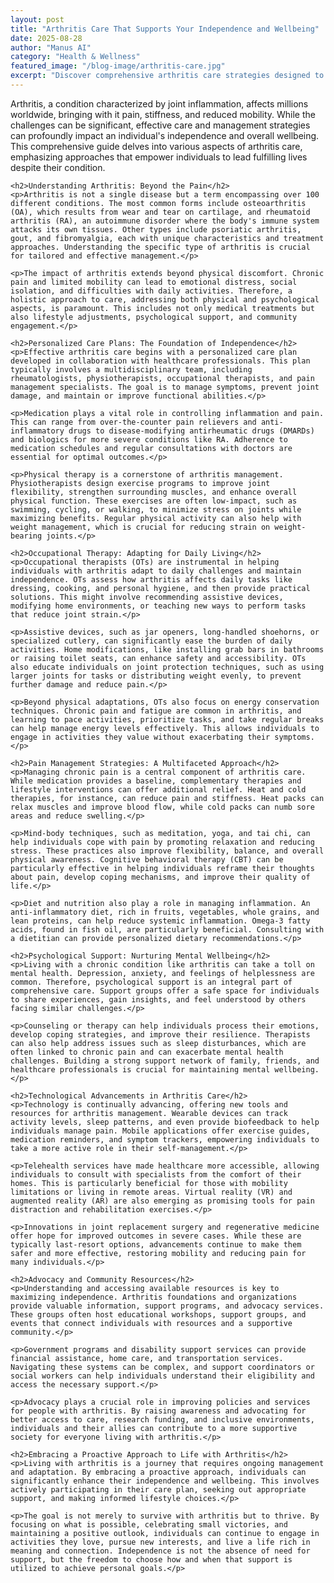 ```yaml
---
layout: post
title: "Arthritis Care That Supports Your Independence and Wellbeing"
date: 2025-08-28
author: "Manus AI"
category: "Health & Wellness"
featured_image: "/blog-image/arthritis-care.jpg"
excerpt: "Discover comprehensive arthritis care strategies designed to enhance your independence and overall wellbeing, focusing on personalized support and practical daily living tips."
---
```


<div class="post-content">
    <p>Arthritis, a condition characterized by joint inflammation, affects millions worldwide, bringing with it pain, stiffness, and reduced mobility. While the challenges can be significant, effective care and management strategies can profoundly impact an individual's independence and overall wellbeing. This comprehensive guide delves into various aspects of arthritis care, emphasizing approaches that empower individuals to lead fulfilling lives despite their condition.</p>

    <h2>Understanding Arthritis: Beyond the Pain</h2>
    <p>Arthritis is not a single disease but a term encompassing over 100 different conditions. The most common forms include osteoarthritis (OA), which results from wear and tear on cartilage, and rheumatoid arthritis (RA), an autoimmune disorder where the body's immune system attacks its own tissues. Other types include psoriatic arthritis, gout, and fibromyalgia, each with unique characteristics and treatment approaches. Understanding the specific type of arthritis is crucial for tailored and effective management.</p>

    <p>The impact of arthritis extends beyond physical discomfort. Chronic pain and limited mobility can lead to emotional distress, social isolation, and difficulties with daily activities. Therefore, a holistic approach to care, addressing both physical and psychological aspects, is paramount. This includes not only medical treatments but also lifestyle adjustments, psychological support, and community engagement.</p>

    <h2>Personalized Care Plans: The Foundation of Independence</h2>
    <p>Effective arthritis care begins with a personalized care plan developed in collaboration with healthcare professionals. This plan typically involves a multidisciplinary team, including rheumatologists, physiotherapists, occupational therapists, and pain management specialists. The goal is to manage symptoms, prevent joint damage, and maintain or improve functional abilities.</p>

    <p>Medication plays a vital role in controlling inflammation and pain. This can range from over-the-counter pain relievers and anti-inflammatory drugs to disease-modifying antirheumatic drugs (DMARDs) and biologics for more severe conditions like RA. Adherence to medication schedules and regular consultations with doctors are essential for optimal outcomes.</p>

    <p>Physical therapy is a cornerstone of arthritis management. Physiotherapists design exercise programs to improve joint flexibility, strengthen surrounding muscles, and enhance overall physical function. These exercises are often low-impact, such as swimming, cycling, or walking, to minimize stress on joints while maximizing benefits. Regular physical activity can also help with weight management, which is crucial for reducing strain on weight-bearing joints.</p>

    <h2>Occupational Therapy: Adapting for Daily Living</h2>
    <p>Occupational therapists (OTs) are instrumental in helping individuals with arthritis adapt to daily challenges and maintain independence. OTs assess how arthritis affects daily tasks like dressing, cooking, and personal hygiene, and then provide practical solutions. This might involve recommending assistive devices, modifying home environments, or teaching new ways to perform tasks that reduce joint strain.</p>

    <p>Assistive devices, such as jar openers, long-handled shoehorns, or specialized cutlery, can significantly ease the burden of daily activities. Home modifications, like installing grab bars in bathrooms or raising toilet seats, can enhance safety and accessibility. OTs also educate individuals on joint protection techniques, such as using larger joints for tasks or distributing weight evenly, to prevent further damage and reduce pain.</p>

    <p>Beyond physical adaptations, OTs also focus on energy conservation techniques. Chronic pain and fatigue are common in arthritis, and learning to pace activities, prioritize tasks, and take regular breaks can help manage energy levels effectively. This allows individuals to engage in activities they value without exacerbating their symptoms.</p>

    <h2>Pain Management Strategies: A Multifaceted Approach</h2>
    <p>Managing chronic pain is a central component of arthritis care. While medication provides a baseline, complementary therapies and lifestyle interventions can offer additional relief. Heat and cold therapies, for instance, can reduce pain and stiffness. Heat packs can relax muscles and improve blood flow, while cold packs can numb sore areas and reduce swelling.</p>

    <p>Mind-body techniques, such as meditation, yoga, and tai chi, can help individuals cope with pain by promoting relaxation and reducing stress. These practices also improve flexibility, balance, and overall physical awareness. Cognitive behavioral therapy (CBT) can be particularly effective in helping individuals reframe their thoughts about pain, develop coping mechanisms, and improve their quality of life.</p>

    <p>Diet and nutrition also play a role in managing inflammation. An anti-inflammatory diet, rich in fruits, vegetables, whole grains, and lean proteins, can help reduce systemic inflammation. Omega-3 fatty acids, found in fish oil, are particularly beneficial. Consulting with a dietitian can provide personalized dietary recommendations.</p>

    <h2>Psychological Support: Nurturing Mental Wellbeing</h2>
    <p>Living with a chronic condition like arthritis can take a toll on mental health. Depression, anxiety, and feelings of helplessness are common. Therefore, psychological support is an integral part of comprehensive care. Support groups offer a safe space for individuals to share experiences, gain insights, and feel understood by others facing similar challenges.</p>

    <p>Counseling or therapy can help individuals process their emotions, develop coping strategies, and improve their resilience. Therapists can also help address issues such as sleep disturbances, which are often linked to chronic pain and can exacerbate mental health challenges. Building a strong support network of family, friends, and healthcare professionals is crucial for maintaining mental wellbeing.</p>

    <h2>Technological Advancements in Arthritis Care</h2>
    <p>Technology is continually advancing, offering new tools and resources for arthritis management. Wearable devices can track activity levels, sleep patterns, and even provide biofeedback to help individuals manage pain. Mobile applications offer exercise guides, medication reminders, and symptom trackers, empowering individuals to take a more active role in their self-management.</p>

    <p>Telehealth services have made healthcare more accessible, allowing individuals to consult with specialists from the comfort of their homes. This is particularly beneficial for those with mobility limitations or living in remote areas. Virtual reality (VR) and augmented reality (AR) are also emerging as promising tools for pain distraction and rehabilitation exercises.</p>

    <p>Innovations in joint replacement surgery and regenerative medicine offer hope for improved outcomes in severe cases. While these are typically last-resort options, advancements continue to make them safer and more effective, restoring mobility and reducing pain for many individuals.</p>

    <h2>Advocacy and Community Resources</h2>
    <p>Understanding and accessing available resources is key to maximizing independence. Arthritis foundations and organizations provide valuable information, support programs, and advocacy services. These groups often host educational workshops, support groups, and events that connect individuals with resources and a supportive community.</p>

    <p>Government programs and disability support services can provide financial assistance, home care, and transportation services. Navigating these systems can be complex, and support coordinators or social workers can help individuals understand their eligibility and access the necessary support.</p>

    <p>Advocacy plays a crucial role in improving policies and services for people with arthritis. By raising awareness and advocating for better access to care, research funding, and inclusive environments, individuals and their allies can contribute to a more supportive society for everyone living with arthritis.</p>

    <h2>Embracing a Proactive Approach to Life with Arthritis</h2>
    <p>Living with arthritis is a journey that requires ongoing management and adaptation. By embracing a proactive approach, individuals can significantly enhance their independence and wellbeing. This involves actively participating in their care plan, seeking out appropriate support, and making informed lifestyle choices.</p>

    <p>The goal is not merely to survive with arthritis but to thrive. By focusing on what is possible, celebrating small victories, and maintaining a positive outlook, individuals can continue to engage in activities they love, pursue new interests, and live a life rich in meaning and connection. Independence is not the absence of need for support, but the freedom to choose how and when that support is utilized to achieve personal goals.</p>
</div>

